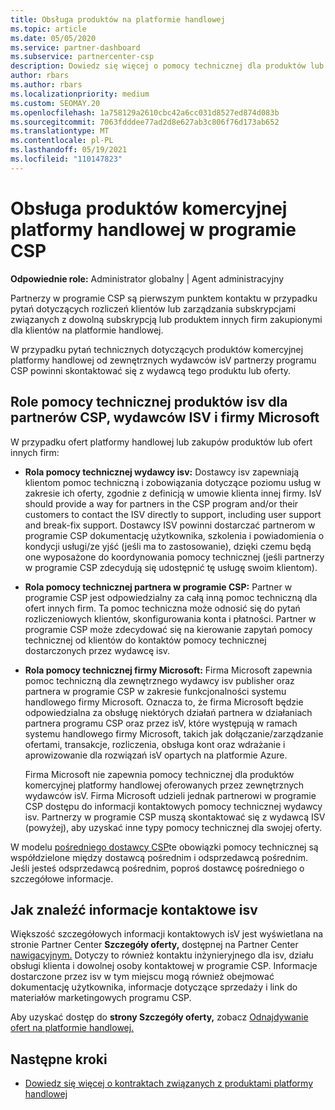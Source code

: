 ```yaml
---
title: Obsługa produktów na platformie handlowej
ms.topic: article
ms.date: 05/05/2020
ms.service: partner-dashboard
ms.subservice: partnercenter-csp
description: Dowiedz się więcej o pomocy technicznej dla produktów lub subskrypcji innych firm w ramach platformy handlowej programu CSP.
author: rbars
ms.author: rbars
ms.localizationpriority: medium
ms.custom: SEOMAY.20
ms.openlocfilehash: 1a758129a2610cbc42a6cc031d8527ed874d083b
ms.sourcegitcommit: 7063fdddee77ad2d8e627ab3c806f76d173ab652
ms.translationtype: MT
ms.contentlocale: pl-PL
ms.lasthandoff: 05/19/2021
ms.locfileid: "110147823"
---
```

# <a name="support-for-commercial-marketplace-products-in-the-csp-program"></a>Obsługa produktów komercyjnej platformy handlowej w programie CSP


**Odpowiednie role:** Administrator globalny | Agent administracyjny

Partnerzy w programie CSP są pierwszym punktem kontaktu w przypadku pytań dotyczących rozliczeń klientów lub zarządzania subskrypcjami związanych z dowolną subskrypcją lub produktem innych firm zakupionymi dla klientów na platformie handlowej.

W przypadku pytań technicznych dotyczących produktów komercyjnej platformy handlowej od zewnętrznych wydawców isV partnerzy programu CSP powinni skontaktować się z wydawcą tego produktu lub oferty.

## <a name="support-roles-of-isv-products-for-csp-partners-isv-publishers-and-microsoft"></a>Role pomocy technicznej produktów isv dla partnerów CSP, wydawców ISV i firmy Microsoft

W przypadku ofert platformy handlowej lub zakupów produktów lub ofert innych firm:

- **Rola pomocy technicznej wydawcy isv:** Dostawcy isv zapewniają klientom pomoc techniczną i zobowiązania dotyczące poziomu usług w zakresie ich oferty, zgodnie z definicją w umowie klienta innej firmy. IsV should provide a way for partners in the CSP program and/or their customers to contact the ISV directly to support, including user support and break-fix support. Dostawcy ISV powinni dostarczać partnerom w programie CSP dokumentację użytkownika, szkolenia i powiadomienia o kondycji usługi/ze yjść (jeśli ma to zastosowanie), dzięki czemu będą one wyposażone do koordynowania pomocy technicznej (jeśli partnerzy w programie CSP zdecydują się udostępnić tę usługę swoim klientom).

- **Rola pomocy technicznej partnera w programie CSP:** Partner w programie CSP jest odpowiedzialny za całą inną pomoc techniczną dla ofert innych firm. Ta pomoc techniczna może odnosić się do pytań rozliczeniowych klientów, skonfigurowania konta i płatności. Partner w programie CSP może zdecydować się na kierowanie zapytań pomocy technicznej od klientów do kontaktów pomocy technicznej dostarczonych przez wydawcę isv.

- **Rola pomocy technicznej firmy Microsoft:** Firma Microsoft zapewnia pomoc techniczną dla zewnętrznego wydawcy isv publisher oraz partnera w programie CSP w zakresie funkcjonalności systemu handlowego firmy Microsoft. Oznacza to, że firma Microsoft będzie odpowiedzialna za obsługę niektórych działań partnera w działaniach partnera programu CSP oraz przez isV, które występują w ramach systemu handlowego firmy Microsoft, takich jak dołączanie/zarządzanie ofertami, transakcje, rozliczenia, obsługa kont oraz wdrażanie i aprowizowanie dla rozwiązań isV opartych na platformie Azure.

    Firma Microsoft nie zapewnia pomocy technicznej dla produktów komercyjnej platformy handlowej oferowanych przez zewnętrznych wydawców isV. Firma Microsoft udzieli jednak partnerowi w programie CSP dostępu do informacji kontaktowych pomocy technicznej wydawcy isv. Partnerzy w programie CSP muszą skontaktować się z wydawcą ISV (powyżej), aby uzyskać inne typy pomocy technicznej dla swojej oferty.

W modelu [pośredniego dostawcy CSP](csp-overview.md#indirect-model)te obowiązki pomocy technicznej są współdzielone między dostawcą pośrednim i odsprzedawcą pośrednim. Jeśli jesteś odsprzedawcą pośrednim, poproś dostawcę pośredniego o szczegółowe informacje.

## <a name="how-to-find-isv-contact-information"></a>Jak znaleźć informacje kontaktowe isv

Większość szczegółowych informacji kontaktowych isV jest wyświetlana na stronie Partner Center **Szczegóły oferty,** dostępnej na Partner Center [nawigacyjnym.](https://partner.microsoft.com/dashboard) Dotyczy to również kontaktu inżynieryjnego dla isv, działu obsługi klienta i dowolnej osoby kontaktowej w programie CSP. Informacje dostarczone przez isv w tym miejscu mogą również obejmować dokumentację użytkownika, informacje dotyczące sprzedaży i link do materiałów marketingowych programu CSP.

Aby uzyskać dostęp do **strony Szczegóły oferty,** zobacz [Odnajdywanie ofert na platformie handlowej.](csp-commercial-marketplace-discover.md#view-marketplace-offers-in-partner-center)

## <a name="next-steps"></a>Następne kroki

- [Dowiedz się więcej o kontraktach związanych z produktami platformy handlowej](csp-commercial-marketplace-contracting.md)
